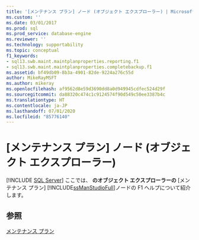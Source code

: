 ```yaml
---
title: '[メンテナンス プラン] ノード (オブジェクト エクスプローラー) | Microsoft Docs'
ms.custom: ''
ms.date: 03/01/2017
ms.prod: sql
ms.prod_service: database-engine
ms.reviewer: ''
ms.technology: supportability
ms.topic: conceptual
f1_keywords:
- sql13.swb.maint.maintplanproperties.reporting.f1
- sql13.swb.maint.maintplanproperties.completebackup.f1
ms.assetid: bf49db09-8b3a-4901-82de-9224a276c55d
author: MikeRayMSFT
ms.author: mikeray
ms.openlocfilehash: af9562d8e59d3690dd8a0d949945cdfec524d29f
ms.sourcegitcommit: da88320c474c1c9124574f90d549c50ee3387b4c
ms.translationtype: HT
ms.contentlocale: ja-JP
ms.lasthandoff: 07/01/2020
ms.locfileid: "85776140"
---
```

# <a name="maintenance-plans-node-object-explorer"></a>[メンテナンス プラン] ノード (オブジェクト エクスプローラー)
 [!INCLUDE [SQL Server](../../includes/applies-to-version/sqlserver.md)]
  ここでは、 **のオブジェクト エクスプローラーの** [メンテナンス プラン] [!INCLUDE[ssManStudioFull](../../includes/ssmanstudiofull-md.md)]ノードの F1 ヘルプについて紹介します。  
  
## <a name="see-also"></a>参照  
 [メンテナンス プラン](../../relational-databases/maintenance-plans/maintenance-plans.md)  
  
  
